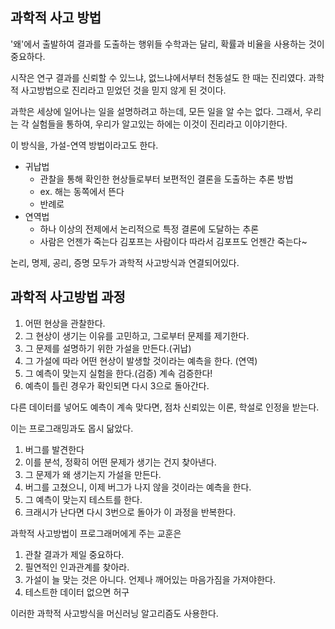 ## 과학적 사고 방법
'왜'에서 출발하여 결과를 도출하는 행위들
수학과는 달리, 확률과 비율을 사용하는 것이 중요하다.

시작은 연구 결과를 신뢰할 수 있느냐, 없느냐에서부터
천동설도 한 때는 진리였다. 과학적 사고방법으로 진리라고 믿었던 것을 믿지 않게 된 것이다.

과학은 세상에 일어나는 일을 설명하려고 하는데, 모든 일을 알 수는 없다. 
그래서, 우리는 각 실험들을 통하여, 우리가 알고있는 하에는 이것이 진리라고 이야기한다.

이 방식을, 가설-연역 방법이라고도 한다.

- 귀납법
  - 관찰을 통해 확인한 현상들로부터 보편적인 결론을 도출하는 추론 방법
  - ex. 해는 동쪽에서 뜬다
  - 반례로 
- 연역법
  - 하나 이상의 전제에서 논리적으로 특정 결론에 도달하는 추론
  - 사람은 언젠가 죽는다 김포프는 사람이다 따라서 김포프도 언젠간 죽는다~ 

논리, 명제, 공리, 증명 모두가 과학적 사고방식과 연결되어있다. 

## 과학적 사고방법 과정
1. 어떤 현상을 관찰한다.
2. 그 현상이 생기는 이유를 고민하고, 그로부터 문제를 제기한다.
3. 그 문제를 설명하기 위한 가설을 만든다.(귀납)
4. 그 가설에 따라 어떤 현상이 발생할 것이라는 예측을 한다. (연역)
5. 그 예측이 맞는지 실험을 한다.(검증) 계속 검증한다!
6. 예측이 틀린 경우가 확인되면 다시 3으로 돌아간다.

다른 데이터를 넣어도 예측이 계속 맞다면, 점차 신뢰있는 이론, 학설로 인정을 받는다.

이는 프로그래밍과도 몹시 닮았다. 
1. 버그를 발견한다
2. 이를 분석, 정확히 어떤 문제가 생기는 건지 찾아낸다. 
3. 그 문제가 왜 생기는지 가설을 만든다. 
4. 버그를 고쳤으니, 이제 버그가 나지 않을 것이라는 예측을 한다. 
5. 그 예측이 맞는지 테스트를 한다. 
6. 크래시가 난다면 다시 3번으로 돌아가 이 과정을 반복한다.

과학적 사고방법이 프로그래머에게 주는 교훈은
1. 관찰 결과가 제일 중요하다. 
2. 필연적인 인과관계를 찾아라.
3. 가설이 늘 맞는 것은 아니다. 언제나 깨어있는 마음가짐을 가져야한다.
4. 테스트한 데이터 없으면 허구

이러한 과학적 사고방식을 머신러닝 알고리즘도 사용한다.


